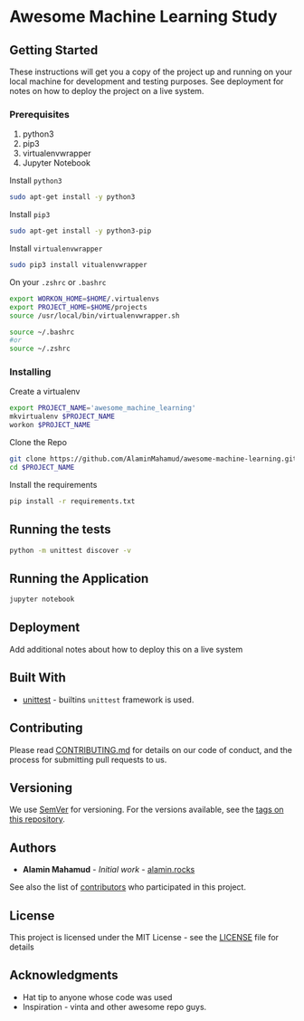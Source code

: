 # Awesome Machine Learning Study

## Getting Started

These instructions will get you a copy of the project up and running on your local machine for development and testing purposes. See deployment for notes on how to deploy the project on a live system.

### Prerequisites
1. python3 
2. pip3
3. virtualenvwrapper
4. Jupyter Notebook

Install `python3`
```bash
sudo apt-get install -y python3 
```

Install `pip3`
```bash
sudo apt-get install -y python3-pip
```

Install `virtualenvwrapper`
```bash
sudo pip3 install vitualenvwrapper
```

On your `.zshrc` or `.bashrc`
```bash
export WORKON_HOME=$HOME/.virtualenvs
export PROJECT_HOME=$HOME/projects
source /usr/local/bin/virtualenvwrapper.sh
```

```bash
source ~/.bashrc
#or
source ~/.zshrc
```

### Installing

Create a virtualenv

```bash
export PROJECT_NAME='awesome_machine_learning'
mkvirtualenv $PROJECT_NAME
workon $PROJECT_NAME
```

Clone the Repo

```bash
git clone https://github.com/AlaminMahamud/awesome-machine-learning.git $PROJECT_NAME
cd $PROJECT_NAME
```

Install the requirements

```bash
pip install -r requirements.txt
```

## Running the tests

```bash
python -m unittest discover -v
```


## Running the Application

```bash
jupyter notebook
```



## Deployment

Add additional notes about how to deploy this on a live system

## Built With

* [unittest](https://docs.python.org/3/library/unittest.html) - builtins `unittest` framework is used.

## Contributing

Please read [CONTRIBUTING.md](CONTRIBUTING.md) for details on our code of conduct, and the process for submitting pull requests to us.

## Versioning

We use [SemVer](http://semver.org/) for versioning. For the versions available, see the [tags on this repository](https://github.com/your/project/tags). 

## Authors

* **Alamin Mahamud** - *Initial work* - [alamin.rocks](https://alamin-rocks.herokuapp.com)

See also the list of [contributors](https://github.com/your/project/contributors) who participated in this project.

## License

This project is licensed under the MIT License - see the [LICENSE](LICENSE) file for details

## Acknowledgments

* Hat tip to anyone whose code was used
* Inspiration - vinta and other awesome repo guys.